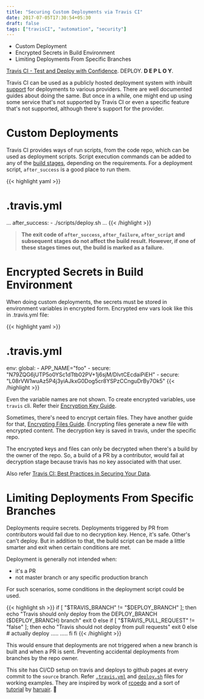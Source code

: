 ```yaml
---
title: "Securing Custom Deployments via Travis CI"
date: 2017-07-05T17:30:54+05:30
draft: false
tags: ["travisCI", "automation", "security"]
---
```


* Custom Deployment
* Encrypted Secrets in Build Environment
* Limiting Deployments From Specific Branches

[Travis CI - Test and Deploy with Confidence](https://travis-ci.org/). DEPLOY.
**D E P L O Y**.

Travis CI can be used as a publicly hosted deployment system with inbuilt
[support](https://docs.travis-ci.com/user/deployment/) for deployments to
various providers. There are well documented guides about doing the same. But
once in a while, one might end up using some service that's not supported by Travis CI
or even a specific feature that's not supported, although there's support for
the provider.

# Custom Deployments

Travis CI provides ways of run scripts, from the code repo, which can be used
as deployment scripts. Script execution commands can be added to any of the
[build stages](https://docs.travis-ci.com/user/customizing-the-build/),
depending on the requirements. For a deployment script, `after_success` is a
good place to run them.

{{< highlight yaml >}}
# .travis.yml
...
after_success:
    - ./scripts/deploy.sh
...
{{< /highlight >}}

> **The exit code of `after_success`, `after_failure`, `after_script` and 
subsequent stages do not affect the build result. However, if one of these
stages times out, the build is marked as a failure.**


# Encrypted Secrets in Build Environment

When doing custom deployments, the secrets must be stored in environment
variables in encrypted form. Encrypted env vars look like this in .travis.yml
file:

{{< highlight yaml >}}
# .travis.yml
env:
  global:
    - APP_NAME="foo"
    - secure: "N79ZQG6jUTP5o0YSc1dTtb02PV+1j6sjM/DlvtCEcdaiPiEH"
    - secure: "L08rVW1wuAz5P4j3yiAJkxG0Dog5cr8YSPzCCnguDrBy7Ok5"
{{< /highlight >}}

Even the variable names are not shown. To create encrypted variables, use `travis`
cli. Refer their [Encryption Key Guide](https://docs.travis-ci.com/user/encryption-keys).

Sometimes, there's need to encrypt certain files. They have another guide for
that, [Encrypting Files Guide](https://docs.travis-ci.com/user/encrypting-files/).
Encrypting files generate a new file with encrypted content. The decryption key
is saved in travis, under the specific repo.

The encrypted keys and files can only be decrypted when there's a build by the
owner of the repo. So, a build of a PR by a contributor, would fail at decryption
stage because travis has no key associated with that user.

Also refer [Travis CI: Best Practices in Securing Your Data](https://docs.travis-ci.com/user/best-practices-security/).

# Limiting Deployments From Specific Branches

Deployments require secrets. Deployments triggered by PR from contributors would
fail due to no decryption key. Hence, it's safe. Other's can't deploy. But in
addition to that, the build script can be made a little smarter and exit when
certain conditions are met.

Deployment is generally not intended when:

- it's a PR
- not master branch or any specific production branch

For such scenarios, some conditions in the deployment script could be used.

{{< highlight sh >}}
if [ "$TRAVIS_BRANCH" != "$DEPLOY_BRANCH" ]; then
    echo "Travis should only deploy from the DEPLOY_BRANCH ($DEPLOY_BRANCH) branch"
    exit 0
else
    if [ "$TRAVIS_PULL_REQUEST" != "false" ]; then
        echo "Travis should not deploy from pull requests"
        exit 0
    else
        # actually deploy
        .....
        .....
    fi
fi
{{< /highlight >}}

This would ensure that deployments are not triggered when a new branch is built
and when a PR is sent. Preventing accidental deployments from branches by the
repo owner.


This site has CI/CD setup on travis and deploys to github pages at every commit
to the `source` branch. Refer [`.travis.yml`](https://github.com/darkowlzz/darkowlzz.github.io/blob/source/.travis.yml)
and [`deploy.sh`](https://github.com/darkowlzz/darkowlzz.github.io/blob/source/scripts/deploy.sh) 
files for working examples. They are inspired by work of
[rcoedo](https://github.com/rcoedo) and a sort of
[tutorial](https://haruair.github.io/post/setup-hugo-blog-on-github-pages-with-travis-ci/)
by [haruair](https://github.com/haruair). 🦉
